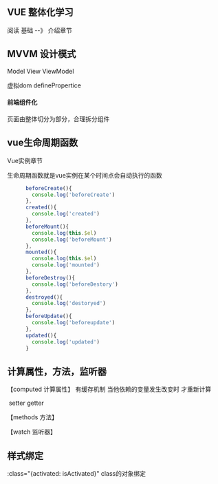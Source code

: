 ## VUE 整体化学习

阅读  基础  --》 介绍章节 

## MVVM 设计模式 

Model  View ViewModel

虚拟dom  definePropertice

#### 前端组件化

页面由整体切分为部分，合理拆分组件

## vue生命周期函数

Vue实例章节

生命周期函数就是vue实例在某个时间点会自动执行的函数

```js
	  beforeCreate(){
        console.log('beforeCreate')
      },
      created(){
        console.log('created')
      },
      beforeMount(){
        console.log(this.$el)
        console.log('beforeMount')
      },
      mounted(){
        console.log(this.$el)
        console.log('mounted')
      },
      beforeDestroy(){
        console.log('beforeDestory')
      },
      destroyed(){
        console.log('destoryed')
      },
      beforeUpdate(){
        console.log('beforeupdate')
      },
      updated(){
        console.log('updated')
      }
```



## 计算属性，方法，监听器

【computed  计算属性】 有缓存机制  当他依赖的变量发生改变时 才重新计算	

​		setter getter

【methods 方法】

【watch 监听器】



## 样式绑定

 :class="{activated: isActivated}"   class的对象绑定